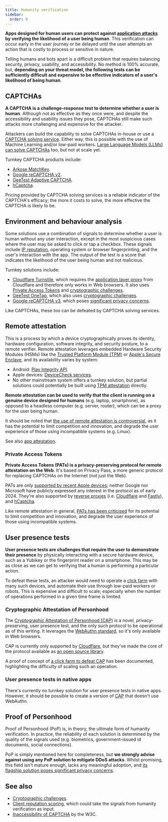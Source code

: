 ```yaml
---
title: Humanity verification
sidebar:
  order: 9
---
```


**Apps designed for human users can protect against [application attacks](../overview.md#application-attacks)
by verifying the likelihood of a user being human**.
This verification can occur early in the user journey or be delayed
until the user attempts an action that is costly to process or sensitive in nature.

Telling humans and bots apart is a difficult problem that requires balancing security, privacy, usability, and accessibility.
No method is 100% accurate, but,
**depending on your threat model,
the following tests can be sufficiently difficult and expensive
to be effective indicators of a user's likelihood of being human**.

## CAPTCHAs

**A CAPTCHA is a challenge-response test to determine whether a user is human**.
Although not as effective as they once were,
and despite the accessibility and usability issues they pose,
CAPTCHAs still make such attacks more challenging and expensive for the attacker.

Attackers can build the capability to solve CAPTCHAs in-house
or use a [CAPTCHA solving service](https://www.google.com/search?q=CAPTCHA+solving+service).
Either way,
this is possible with the use of Machine Learning and/or low-paid workers.
[Large Language Models (LLMs) can solve CAPTCHAs](https://arstechnica.com/information-technology/2023/10/sob-story-about-dead-grandma-tricks-microsoft-ai-into-solving-captcha/) too,
but not at scale yet.

Turnkey CAPTCHA products include:

- [Arkose MatchKey](https://www.arkoselabs.com/arkose-matchkey/).
- [Google reCAPTCHA v2](https://developers.google.com/recaptcha/docs/display).
- [GeeTest Adaptive CAPTCHA](https://www.geetest.com/en/adaptive-captcha).
- [hCaptcha](https://www.hcaptcha.com/).

Pricing provided by CAPTCHA solving services is a reliable indicator of the CAPTCHA's efficacy;
the more it costs to solve, the more effective the CAPTCHA is likely to be.

## Environment and behaviour analysis

Some solutions use a combination of signals to determine whether a user is human without any user interaction,
except in the most suspicious cases where the user may be asked to click or tap a checkbox.
These signals include [IP reputation](./client-reputation.md),
operating system or browser fingerprinting,
and the user's interaction with the app.
The output of the test is a score that indicates the likelihood of the user being human and not malicious.

Turnkey solutions include:

- [Cloudflare Turnstile](https://developers.cloudflare.com/turnstile/), which requires the [application layer proxy](./reverse-proxies.md#application-layer-proxy) from Cloudflare and therefore only works in Web browsers. It also uses [Private Access Tokens](#private-access-tokens) and [cryptographic challenges](./crypto-challenges.md).
- [GeeTest OneTap](https://www.geetest.com/en/geetest-onetap), which also uses [cryptographic challenges](./crypto-challenges.md).
- [Google reCAPTCHA v3](https://www.google.com/recaptcha/about/), which poses [significant privacy concerns](https://www.fastcompany.com/90369697/googles-new-recaptcha-has-a-dark-side).

Like CAPTCHAs,
these too can be defeated by CAPTCHA solving services.

## Remote attestation

This is a process by which a device cryptographically
proves its identity, hardware configuration, software integrity, and security posture,
to a remote verifier.
Remote attestation leverages embedded Hardware Security Modules (HSMs) like the
[Trusted Platform Module (TPM)](https://trustedcomputinggroup.org/resource/trusted-platform-module-tpm-summary/) or
[Apple's Secure Enclave](https://support.apple.com/en-gb/guide/security/sec59b0b31ff/web),
and its availability varies by system:

- Android: [Play Integrity API](https://developer.android.com/google/play/integrity/overview).
- Apple devices: [DeviceCheck services](https://developer.apple.com/documentation/devicecheck).
- No other mainstream system offers a turnkey solution, but partial solutions could potentially be built using [TPM attestation](https://community.infineon.com/t5/Blogs/TPM-remote-attestation-How-can-I-trust-you/ba-p/452729) directly.

**Remote attestation can be used to verify that the client is running on a genuine device designed for humans**
(e.g. laptop, smartphone),
as opposed to a headless computer (e.g. server, router),
which can be a proxy for the user being human.

It should be noted that
[the use of remote attestation is controversial](https://gabrielsieben.tech/2022/07/29/remote-assertion-is-coming-back-how-much-freedom-will-it-take/),
as it has the potential to limit competition and innovation,
and degrade the user experience of those using incompatible systems (e.g. Linux).

See also [app attestation](./app-attestation.md).

### Private Access Tokens

**Private Access Tokens (PATs) is a privacy-preserving protocol for remote attestation on the Web**.
It's based on Privacy Pass,
a more generic protocol for replacing CAPTCHAs on the Internet (not just the Web).

PATs are only [supported by recent Apple devices](https://developer.apple.com/news/?id=huqjyh7k);
neither Google nor Microsoft have publicly expressed any interest in the protocol as of early 2024.
They're also supported by [reverse proxies](./reverse-proxies.md)
(i.e. [Cloudflare](https://blog.cloudflare.com/eliminating-captchas-on-iphones-and-macs-using-new-standard) and
[Fastly](https://www.fastly.com/blog/private-access-tokens-stepping-into-the-privacy-respecting-captcha-less)),
and [hCaptcha](https://www.hcaptcha.com/post/announcing-support-for-private-access-tokens).

Like remote attestation in general,
[PATs has been criticised](https://educatedguesswork.org/posts/private-access-tokens/)
for its potential to limit competition and innovation,
and degrade the user experience of those using incompatible systems.

## User presence tests

**User presence tests are challenges that require the user to demonstrate their presence**
by physically interacting with a secure hardware device,
such as a Yubikey or the fingerprint reader on a smartphone.
This may be as close as we can get to verifying that a human is performing a particular action.

To defeat these tests,
an attacker would need to operate a
[click farm](https://edition.cnn.com/style/vietnam-farms-jack-latham-beggars-honey/index.html)
with many such devices,
and automate their use through low-paid workers or robots.
This is expensive and difficult to scale;
especially when the number of operations performed in a given time frame is limited.

### Cryptographic Attestation of Personhood

The [Cryptographic Attestation of Personhood (CAP)](https://research.cloudflare.com/projects/application-privacy/cap/)
is a novel, privacy-preserving, user presence test,
and the only such protocol to be operational as of this writing.
It leverages the [WebAuthn standard](https://webauthn.guide/),
so it's only available in Web browsers.

CAP is currently only supported by [Cloudflare](https://blog.cloudflare.com/cap-expands-support/),
but they've made the core of the protocol available as
[an open source library](https://github.com/cloudflare/zkp-ecdsa).

A proof of concept of
[a click farm to defeat CAP](https://betterappsec.com/building-a-webauthn-click-farm-are-captchas-obsolete-bfab07bb798c)
has been documented,
highlighting the difficulty of scaling such an operation.

### User presence tests in native apps

There's currently no turnkey solution for user presence tests in native apps.
However,
it should be possible to create a version of [CAP](#cryptographic-attestation-of-personhood)
that doesn't use WebAuthn.

## Proof of Personhood

Proof of Personhood (PoP) is, in theory, the ultimate form of humanity verification.
In practice,
the reliability of each solution is determined by the quality of the signals used
(e.g. biometrics, government-issued id documents, social connections).

PoP is simply mentioned here for completeness,
but **we strongly advise against using any PoP solution to mitigate DDoS attacks**.
Whilst promising,
this field isn't mature enough,
lacks any meaningful adoption,
and [its flagship solution poses significant privacy concerns](https://techcrunch.com/2024/03/11/worldcoin-fails-to-get-injunction-against-spains-privacy-suspension/).

## See also

- [Cryptographic challenges](./crypto-challenges.md).
- [Client reputation scoring](./client-reputation.md), which could take the signals from humanity verification as input.
- [Inaccessibility of CAPTCHA](https://www.w3.org/TR/turingtest/) by the W3C.
